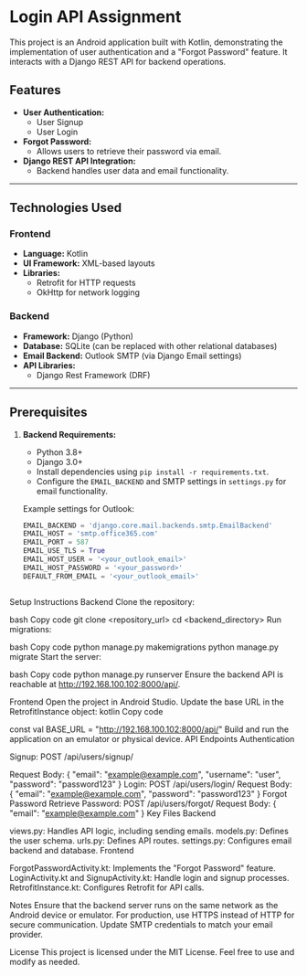 # Login API Assignment

This project is an Android application built with Kotlin, demonstrating the implementation of user authentication and a "Forgot Password" feature. It interacts with a Django REST API for backend operations.

## Features

- **User Authentication:**
  - User Signup
  - User Login
- **Forgot Password:**
  - Allows users to retrieve their password via email.
- **Django REST API Integration:**
  - Backend handles user data and email functionality.

---

## Technologies Used

### Frontend
- **Language:** Kotlin
- **UI Framework:** XML-based layouts
- **Libraries:**
  - Retrofit for HTTP requests
  - OkHttp for network logging

### Backend
- **Framework:** Django (Python)
- **Database:** SQLite (can be replaced with other relational databases)
- **Email Backend:** Outlook SMTP (via Django Email settings)
- **API Libraries:**
  - Django Rest Framework (DRF)

---

## Prerequisites

1. **Backend Requirements:**
   - Python 3.8+
   - Django 3.0+
   - Install dependencies using `pip install -r requirements.txt`.
   - Configure the `EMAIL_BACKEND` and SMTP settings in `settings.py` for email functionality.

   Example settings for Outlook:
   ```python
   EMAIL_BACKEND = 'django.core.mail.backends.smtp.EmailBackend'
   EMAIL_HOST = 'smtp.office365.com'
   EMAIL_PORT = 587
   EMAIL_USE_TLS = True
   EMAIL_HOST_USER = '<your_outlook_email>'
   EMAIL_HOST_PASSWORD = '<your_password>'
   DEFAULT_FROM_EMAIL = '<your_outlook_email>'



Setup Instructions
Backend
Clone the repository:

bash
Copy code
git clone <repository_url>
cd <backend_directory>
Run migrations:

bash
Copy code
python manage.py makemigrations
python manage.py migrate
Start the server:

bash
Copy code
python manage.py runserver
Ensure the backend API is reachable at http://192.168.100.102:8000/api/.

Frontend
Open the project in Android Studio.
Update the base URL in the RetrofitInstance object:
kotlin
Copy code

const val BASE_URL = "http://192.168.100.102:8000/api/"
Build and run the application on an emulator or physical device.
API Endpoints
Authentication

Signup: POST /api/users/signup/

Request Body: { "email": "example@example.com", "username": "user", "password": "password123" }
Login: POST /api/users/login/
Request Body: { "email": "example@example.com", "password": "password123" }
Forgot Password
Retrieve Password: POST /api/users/forgot/
Request Body: { "email": "example@example.com" }
Key Files
Backend

views.py: Handles API logic, including sending emails.
models.py: Defines the user schema.
urls.py: Defines API routes.
settings.py: Configures email backend and database.
Frontend

ForgotPasswordActivity.kt: Implements the "Forgot Password" feature.
LoginActivity.kt and SignupActivity.kt: Handle login and signup processes.
RetrofitInstance.kt: Configures Retrofit for API calls.

Notes
Ensure that the backend server runs on the same network as the Android device or emulator.
For production, use HTTPS instead of HTTP for secure communication.
Update SMTP credentials to match your email provider.

License
This project is licensed under the MIT License. Feel free to use and modify as needed.
